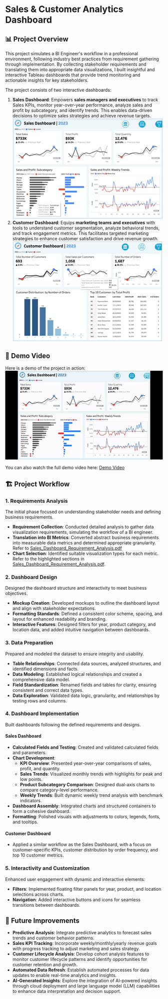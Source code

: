 # Sales & Customer Analytics Dashboard


## 📊 Project Overview
This project simulates a BI Engineer's workflow in a professional environment, following industry best practices from requirement gathering through implementation. By collecting stakeholder requirements and translating them into appropriate data visualizations, I built insightful and interactive Tableau dashboards that provide trend monitoring and actionable insights for key stakeholders.

The project consists of two interactive dashboards:

1) **Sales Dashboard**: Empowers **sales managers and executives** to track Sales KPIs, monitor year-over-year performance, analyze sales and profit by subcategory, and identify trends. This enables data-driven decisions to optimize sales strategies and achieve revenue targets.
![alt text](Assets/sales_dashboard.png)
2) **Customer Dashboard**: Equips **marketing teams and executives** with tools to understand customer segmentation, analyze behavioral trends, and track engagement metrics. This facilitates targeted marketing strategies to enhance customer satisfaction and drive revenue growth.
![alt text](Assets/customer_dashboard.png)


## 🎥 Demo Video

Here is a demo of the project in action: ![Demo GIF](Assets/demo.gif)

You can also watch the full demo video here: [Demo Video](https://youtu.be/C327Zr83rUg)


## 🏗️ Project Workflow

### 1. Requirements Analysis
The initial phase focused on understanding stakeholder needs and defining business requirements.
- **Requirement Collection**: Conducted detailed analysis to gather data visualization requirements, simulating the workflow of a BI engineer.
- **Translation into BI Metrics**: Converted abstract business requirements into measurable data metrics and determined appropriate granularity. Refer to [Sales_Dashboard_Requirement_Analysis.pdf](Sales_Dashboard_Requirement_Analysis.pdf)
- **Chart Selection**: Identified suitable visualization types for each metric. Refer to the highlighted sections in [Sales_Dashboard_Requirement_Analysis.pdf](Sales_Dashboard_Requirement_Analysis.pdf).


### 2. Dashboard Design
Designed the dashboard structure and interactivity to meet business objectives.
- **Mockup Creation**: Developed mockups to outline the dashboard layout and align with stakeholder expectations.
- **Formatting Standards**: Defined a consistent color scheme, spacing, and layout for enhanced readability and branding.
- **Interactive Features**: Designed filters for year, product category, and location data, and added intuitive navigation between dashboards.


### 3. Data Preparation
Prepared and modeled the dataset to ensure integrity and usability.
- **Table Relationships**: Connected data sources, analyzed structures, and identified dimensions and facts.
- **Data Modeling**: Established logical relationships and created a comprehensive data model.
- **Field Standardization**: Renamed fields and tables for clarity, ensuring consistent and correct data types.
- **Data Exploration**: Validated data logic, granularity, and relationships by testing rows and columns.


### 4. Dashboard Implementation
Built dashboards following the defined requirements and designs.

#### Sales Dashboard
- **Calculated Fields and Testing**: Created and validated calculated fields and parameters.
- **Chart Development**:
  - **KPI Overview**: Presented year-over-year comparisons of sales, profit, and quantity.
  - **Sales Trends**: Visualized monthly trends with highlights for peak and low points.
  - **Product Subcategory Comparison**: Designed dual-axis charts to compare category-level performance.
  - **Weekly Trends**: Built dynamic weekly trend analysis with benchmark indicators.
- **Dashboard Assembly**: Integrated charts and structured containers to form a cohesive dashboard.
- **Formatting**: Polished visuals with adjustments to colors, legends, fonts, and tooltips.

#### Customer Dashboard
- Applied a similar workflow as the Sales Dashboard, with a focus on customer-specific KPIs, customer distribution by order frequency, and top 10 customer metrics.


### 5. Interactivity and Customization
Enhanced user engagement with dynamic and interactive elements:
- **Filters**: Implemented floating filter panels for year, product, and location selections across charts.
- **Navigation**: Added interactive buttons and icons for seamless transitions between dashboards.


## 🚀 Future Improvements

- **Predictive Analysis**: Integrate predictive analytics to forecast sales trends and customer behavior patterns.
- **Sales KPI Tracking**: Incorporate weekly/monthly/yearly revenue goals with progress tracking to adjust marketing and sales strategy.
- **Customer Lifecycle Analysis**: Develop cohort analysis features to monitor customer lifecycle patterns and identify opportunities for customer retention and growth.
- **Automated Data Refresh**: Establish automated processes for data updates to enable real-time analytics and insights.
- **AI-Generated Insights**: Explore the integration of AI-powered insights through cloud deployment and large language model (LLM) capabilities to enhance data interpretation and decision support.
